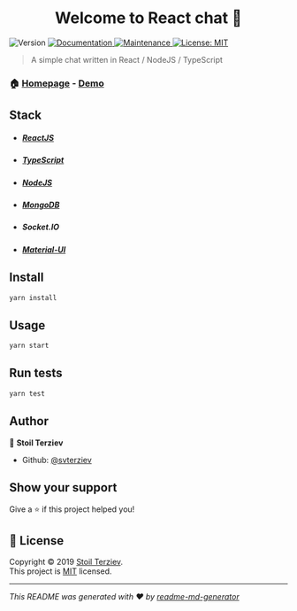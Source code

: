 <h1 align="center">Welcome to React chat 👋</h1>
<p>
  <img alt="Version" src="https://img.shields.io/badge/version-0.1.0-blue.svg?cacheSeconds=2592000" />
  <a href="https://github.com/svterziev/react-chat#readme">
    <img alt="Documentation" src="https://img.shields.io/badge/documentation-yes-brightgreen.svg" target="_blank" />
  </a>
  <a href="https://github.com/svterziev/react-chat/graphs/commit-activity">
    <img alt="Maintenance" src="https://img.shields.io/badge/Maintained%3F-yes-green.svg" target="_blank" />
  </a>
  <a href="https://github.com/svterziev/react-chat/blob/master/LICENSE">
    <img alt="License: MIT" src="https://img.shields.io/badge/License-MIT-yellow.svg" target="_blank" />
  </a>
</p>

> A simple chat written in React / NodeJS / TypeScript

### 🏠 [Homepage](https://github.com/svterziev/react-chat) - [Demo](https://youtu.be/I8ImEKLhwdg)

## Stack
* ##### [ReactJS](https://reactjs.org)
* ##### [TypeScript](https://www.typescriptlang.org)
* ##### [NodeJS](https://nodejs.org)
* ##### [MongoDB](https://mongodb.com)
* ##### Socket.IO
* ##### [Material-UI](https://material-ui.com)

## Install

```sh
yarn install
```

## Usage

```sh
yarn start
```

## Run tests

```sh
yarn test
```

## Author

👤 **Stoil Terziev**

* Github: [@svterziev](https://github.com/svterziev)

## Show your support

Give a ⭐️ if this project helped you!

## 📝 License

Copyright © 2019 [Stoil Terziev](https://github.com/svterziev).<br />
This project is [MIT](https://github.com/svterziev/react-chat/blob/master/LICENSE) licensed.

***
_This README was generated with ❤️ by [readme-md-generator](https://github.com/kefranabg/readme-md-generator)_
